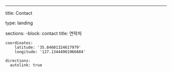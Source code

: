 ---
title: Contact

type: landing

sections:
    -block: contact
    title: 연락처

    coordinates:
        latitude: '35.84601324617979'
        longitude: '127.13444961966684'
        
    directions:
      autolink: true  
